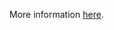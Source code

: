 More information [here](https://docs.prismacloud.io/en/enterprise-edition/policy-reference/kubernetes-policies/kubernetes-policy-index/ensure-that-the-audit-log-maxbackup-argument-is-set-to-10-or-as-appropriate).
